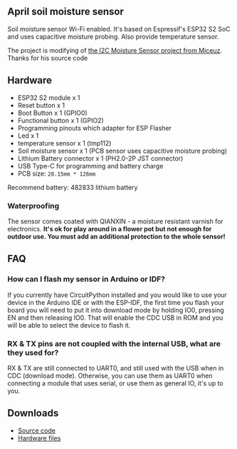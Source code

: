 ## April soil moisture sensor

Soil moisture sensor Wi-Fi enabled. It's based on Espressif's ESP32 S2 SoC and uses capacitive moisture probing. Also provide temperature sensor.

The project is modifying of [the I2C Moisture Sensor project from Miceuz](https://github.com/Miceuz/i2c-moisture-sensor). Thanks for his source code

## Hardware ##

* ESP32 S2 module x 1
* Reset button x 1
* Boot Button x 1 (GPIO0)
* Functional button x 1 (GPIO2)
* Programming pinouts which adapter for ESP Flasher
* Led x 1
* temperature sensor x 1 (tmp112)
* Soil moisture sensor x 1 (PCB sensor uses capacitive moisture probing)
* Lithium Battery connector x 1 (PH2.0-2P JST connector)
* USB Type-C for programming and battery charge
* PCB size: `28.15mm * 126mm`

Recommend battery: 482833 lithium battery

### Waterproofing ###

The sensor comes coated with QIANXIN - a moisture resistant varnish for electronics. **It's ok for play around in a flower pot but not enough for outdoor use. You must add an additional protection to the whole sensor!**

## FAQ ##

### How can I flash my sensor in Arduino or IDF? ###

If you currently have CircuitPython installed and you would like to use your device in the Arduino IDE or with the ESP-IDF, the first time you flash your board you will need to put it into download mode by holding IO0, pressing EN and then releasing IO0. That will enable the CDC USB in ROM and you will be able to select the device to flash it.

### RX & TX pins are not coupled with the internal USB, what are they used for? ###

RX & TX are still connected to UART0, and still used with the USB when in CDC (download mode). Otherwise, you can use them as UART0 when connecting a module that uses serial, or use them as general IO, it's up to you.

## Downloads ##

* [Source code](https://github.com/volca/esp-soil)
* [Hardware files](https://github.com/AprilBrother/ab-hardware/tree/master/april-soil-moisture-sensor)
